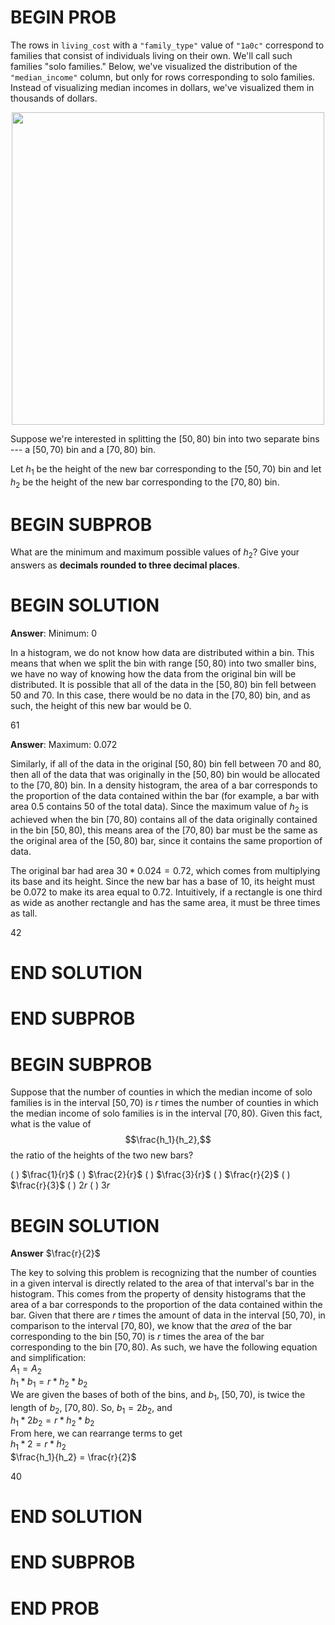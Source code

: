 # BEGIN PROB

The rows in `living_cost` with a `"family_type"` value of `"1a0c"`
correspond to families that consist of individuals living on their own.
We'll call such families "solo families.\" Below, we've visualized the
distribution of the `"median_income"` column, but only for rows
corresponding to solo families. Instead of visualizing median incomes in
dollars, we've visualized them in thousands of dollars.

<center><img src='../assets/images/fa23-midterm/hist.png' width=500></center>

Suppose we're interested in splitting the $[50, 80)$ bin into two
separate bins --- a $[50, 70)$ bin and a $[70, 80)$ bin.

Let $h_1$ be the height of the new bar corresponding to the $[50, 70)$
bin and let $h_2$ be the height of the new bar corresponding to the
$[70, 80)$ bin.

# BEGIN SUBPROB

What are the minimum and maximum possible values of $h_2$? Give your
answers as **decimals rounded to three decimal places**.

# BEGIN SOLUTION
**Answer**: Minimum: 0

In a histogram, we do not know how data are distributed within a bin. This means that when we split the bin with range $[50, 80)$ into two
smaller bins, we have no way of knowing how the data from the original bin will be distributed. It is possible that all of the data in the $[50, 80)$ bin
fell between $50$ and $70$. In this case, there would be no data in the $[70, 80)$ bin, and as such, the height of this new bar would be $0$.

<average>61</average>

**Answer**: Maximum: 0.072

Similarly, if all of the data in the original $[50,80)$ bin fell between $70$ and $80$, then all of the data that was originally in the $[50, 80)$ bin would be allocated to the $[70, 80)$ bin. In a density histogram,
the area of a bar corresponds to the proportion of the data contained within the bar (for example, a bar with area $0.5$ contains $50%$ of the total data). Since the maximum value of $h_2$ is achieved when the bin $[70, 80)$ contains all of the data originally contained in the bin $[50, 80)$, this means area of the $[70, 80)$ bar must be the same as the original area of the
$[50, 80)$ bar, since it contains the same proportion of data. 

The original bar had area $30 * 0.024 = 0.72$, which comes from multiplying its base and its height. Since the new bar has a base of $10$, its height must be $0.072$ to make its area equal to $0.72$. Intuitively, if a rectangle is one third as wide as another rectangle and has the same area, it must be three times as tall. 

<average>42</average>
# END SOLUTION

# END SUBPROB

# BEGIN SUBPROB

Suppose that the number of counties in which the median income of solo
families is in the interval $[50, 70)$ is $r$ times the number of
counties in which the median income of solo families is in the interval
$[70, 80)$. Given this fact, what is the value of $$\frac{h_1}{h_2},$$
the ratio of the heights of the two new bars?

( ) $\frac{1}{r}$
( ) $\frac{2}{r}$
( ) $\frac{3}{r}$
( ) $\frac{r}{2}$
( ) $\frac{r}{3}$
( ) $2r$
( ) $3r$

# BEGIN SOLUTION

**Answer**
$\frac{r}{2}$

The key to solving this problem is recognizing that the number of counties in a given interval is directly related to
the area of that interval's bar in the histogram. This comes from the property of density histograms that
the area of a bar corresponds to the proportion of the data contained within the bar.
Given that there are $r$ times the amount of data in the interval $[50, 70)$, in comparison to the interval $[70, 80)$, we know that the
_area_ of the bar corresponding to the bin $[50, 70)$ is $r$ times the area of the bar corresponding to the bin $[70, 80)$. As such, we have the following equation and simplification:<br/>
$A_1 = A_2$<br/>
$h_1 * b_1 = r * h_2 * b_2$<br/>
We are given the bases of both of the bins, and $b_1$, $[50,70)$, is twice the length of $b_2$, $[70,80)$. So, $b_1 = 2b_2$, and <br/>
$h_1 * 2b_2 = r * h_2 * b_2$<br/>
From here, we can rearrange terms to get <br/>
$h_1 * 2  = r * h_2$<br/>
$\frac{h_1}{h_2} = \frac{r}{2}$

<average>40</average>

# END SOLUTION

# END SUBPROB

# END PROB
